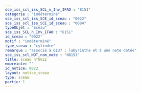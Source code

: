 ```yaml
---
sce_iss_scl_iss_SCL_n_Inv_IFAO : "8151"
categorie : "indéterminé"
sce_iss_scl_iss_SCE_id_sceau : "0022"
sce_iss_scl_iss_SCE_id_sceau : "0084"
typeObjet : "Sceau"
sce_iss_SCL_n_Inv_IFAO : "8151"
id_sceau : "0022"
motif : "indéterminé"
type_sceau : "cylindre"
remarque : "associé à 6137 : labyrinthe et à une note datée"
sce_iss_scl_NOT_nom_note : "N8151"
title: sceau n°0022
empreinte: ""
id_notice: 0022
layout: notice_sceau
type: sceau
partie: 1
---
```

